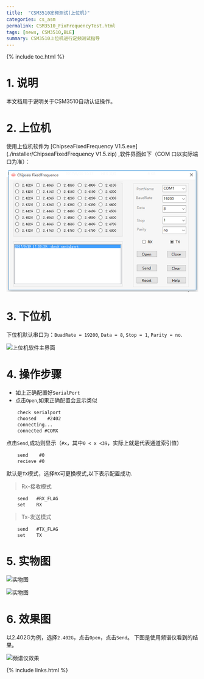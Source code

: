 ```yaml
---
title:  "CSM3510定频测试(上位机)"
categories: cs_asm
permalink: CSM3510_FixFrequencyTest.html
tags: [news, CSM3510,BLE]
summary: CSM3510上位机进行定频测试指导
---
```


{% include toc.html %}

# 1. 说明

本文档用于说明关于CSM3510自动认证操作。

# 2. 上位机

使用上位机软件为 [ChipseaFixedFrequency V1.5.exe](./installer/ChipseaFixedFrequency V1.5.zip) ,软件界面如下（COM 口以实际端口为准）：

![上位机软件主界面](picture/csm3510/上位机软件主界面.png)


# 3. 下位机

下位机默认串口为：`BuadRate = 19200`, `Data = 8`, `Stop = 1`, `Parity = no`.

![上位机软件主界面](picture/csm3510/下位机示意图.jpg)

# 4. 操作步骤
 - 如上正确配置好`SerialPort`
 - 点击`Open`,如果正确配置会显示类似

```
    check serialport
    choosed    #2402
    connecting...
    connected #COMX
```
点击`Send`,成功则显示（`#x`，其中`0 < x <39`，实际上就是代表通道索引值）

```
    send    #0
    recieve #0
```
默认是`TX`模式，选择`RX`可更换模式,以下表示配置成功.

>Rx-接收模式

```
    send   #RX_FLAG
    set    RX
```

>Tx-发送模式

```
    send   #TX_FLAG
    set    TX
```

# 5. 实物图
![实物图](picture/csm3510/实物连接图.jpg)

![实物图](picture/csm3510/实物连接图2.jpg)

# 6. 效果图
以2.402G为例，选择`2.402G`，点击`Open`，点击`Send`。 下图是使用频谱仪看到的结果。

![频谱仪效果](picture/csm3510/频谱仪效果.jpg)

{% include links.html %}







